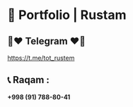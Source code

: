 # 🌟 Portfolio | Rustam

## 🔗❤️ Telegram ❤️🔗
https://t.me/tot_rustem

## 📞 Raqam :
**+998 (91) 788-80-41**
